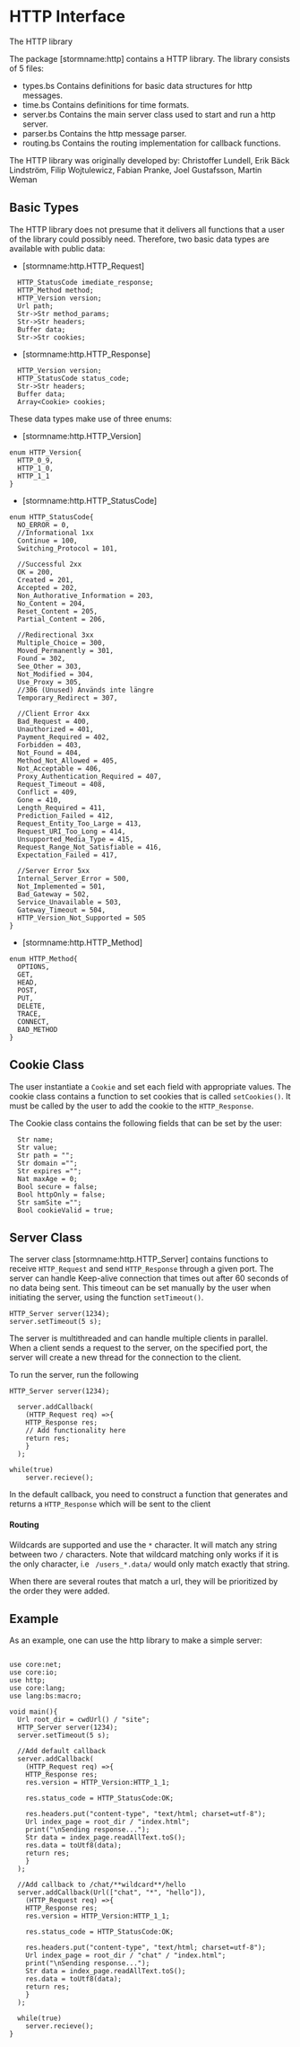 HTTP Interface
==================

The HTTP library 

The package [stormname:http] contains a HTTP library. The library consists of 5 files:

- types.bs
  Contains definitions for basic data structures for http messages.
- time.bs
  Contains definitions for time formats.
- server.bs
  Contains the main server class used to start and run a http server.
- parser.bs
  Contains the http message parser.
- routing.bs
  Contains the routing implementation for callback functions.

The HTTP library was originally developed by: Christoffer Lundell, Erik Bäck Lindström, Filip Wojtulewicz, Fabian Pranke, Joel Gustafsson, Martin Weman

Basic Types
-------------

The HTTP library does not presume that it delivers all functions that a user of the library could possibly need.
Therefore, two basic data types are available with public data:

- [stormname:http.HTTP_Request] 
```bs
  HTTP_StatusCode imediate_response;
  HTTP_Method method;
  HTTP_Version version;
  Url path;
  Str->Str method_params;
  Str->Str headers;
  Buffer data;
  Str->Str cookies;
```
- [stormname:http.HTTP_Response]
```bs
  HTTP_Version version;
  HTTP_StatusCode status_code;
  Str->Str headers;
  Buffer data;
  Array<Cookie> cookies;
```
These data types make use of three enums:
- [stormname:http.HTTP_Version]
```bs
enum HTTP_Version{
  HTTP_0_9,
  HTTP_1_0,
  HTTP_1_1
}
```
- [stormname:http.HTTP_StatusCode]
```bs
enum HTTP_StatusCode{
  NO_ERROR = 0,
  //Informational 1xx
  Continue = 100,
  Switching_Protocol = 101,
  
  //Successful 2xx
  OK = 200,
  Created = 201,
  Accepted = 202,
  Non_Authorative_Information = 203,
  No_Content = 204,
  Reset_Content = 205,
  Partial_Content = 206,
  
  //Redirectional 3xx
  Multiple_Choice = 300,
  Moved_Permanently = 301,
  Found = 302,
  See_Other = 303,
  Not_Modified = 304,
  Use_Proxy = 305,
  //306 (Unused) Används inte längre
  Temporary_Redirect = 307,
  
  //Client Error 4xx
  Bad_Request = 400,
  Unauthorized = 401,
  Payment_Required = 402,
  Forbidden = 403,
  Not_Found = 404,
  Method_Not_Allowed = 405,
  Not_Acceptable = 406,
  Proxy_Authentication_Required = 407,
  Request_Timeout = 408,
  Conflict = 409,
  Gone = 410,
  Length_Required = 411,
  Prediction_Failed = 412,
  Request_Entity_Too_Large = 413,
  Request_URI_Too_Long = 414,
  Unsupported_Media_Type = 415,
  Request_Range_Not_Satisfiable = 416,
  Expectation_Failed = 417,
  
  //Server Error 5xx
  Internal_Server_Error = 500,
  Not_Implemented = 501,
  Bad_Gateway = 502,
  Service_Unavailable = 503,
  Gateway_Timeout = 504,
  HTTP_Version_Not_Supported = 505
}
```
- [stormname:http.HTTP_Method]
```bs
enum HTTP_Method{
  OPTIONS,
  GET,
  HEAD,
  POST,
  PUT,
  DELETE,
  TRACE,
  CONNECT,
  BAD_METHOD
}
```


Cookie Class
-------------
The user instantiate a `Cookie` and set each field with appropriate values. The cookie class contains a function to set cookies that is called `setCookies()`. It must be called by the user to add the cookie to the `HTTP_Response`.

The Cookie class contains the following fields that can be set by the user:
```bs
  Str name;
  Str value;
  Str path = ""; 
  Str domain ="";
  Str expires ="";
  Nat maxAge = 0;
  Bool secure = false;
  Bool httpOnly = false;
  Str samSite ="";
  Bool cookieValid = true;
```

Server Class
-------------

The server class [stormname:http.HTTP_Server] contains functions to receive `HTTP_Request`
and send `HTTP_Response` through a given port. The server can handle Keep-alive connection that times out after 60 seconds of no data being sent. This timeout can be set manually by the user when initiating the server, using the function `setTimeout()`.
```bs
HTTP_Server server(1234);
server.setTimeout(5 s);
```
The server is multithreaded and can handle multiple clients in parallel. When a client sends a request to the server, on the specified port, the server will create a new thread for the connection to the client.

To run the server, run the following

```bs
HTTP_Server server(1234);

  server.addCallback(
    (HTTP_Request req) =>{
    HTTP_Response res;
    // Add functionality here
    return res;
    }
  );

while(true)
    server.recieve();
```

In the default callback, you need to construct a function that generates and returns a `HTTP_Response` which will be sent to the client

#### Routing

Wildcards are supported and use the `*` character. It will match any string between two `/` characters. Note that wildcard matching only works if it is the only character, i.e ``` /users_*.data/``` would only match exactly that string.

When there are several routes that match a url, they will be prioritized by the order they were added.
 

Example
-------

As an example, one can use the http library to make a simple server:

```bs

use core:net;
use core:io;
use http;
use core:lang;
use lang:bs:macro;

void main(){
  Url root_dir = cwdUrl() / "site";
  HTTP_Server server(1234);
  server.setTimeout(5 s);
  
  //Add default callback
  server.addCallback(
    (HTTP_Request req) =>{
    HTTP_Response res;
    res.version = HTTP_Version:HTTP_1_1;

    res.status_code = HTTP_StatusCode:OK;

    res.headers.put("content-type", "text/html; charset=utf-8");
    Url index_page = root_dir / "index.html";
    print("\nSending response...");
    Str data = index_page.readAllText.toS();
    res.data = toUtf8(data);
    return res;
    }
  );

  //Add callback to /chat/**wildcard**/hello
  server.addCallback(Url(["chat", "*", "hello"]),
    (HTTP_Request req) =>{
    HTTP_Response res;
    res.version = HTTP_Version:HTTP_1_1;

    res.status_code = HTTP_StatusCode:OK;

    res.headers.put("content-type", "text/html; charset=utf-8");
    Url index_page = root_dir / "chat" / "index.html";
    print("\nSending response...");
    Str data = index_page.readAllText.toS();
    res.data = toUtf8(data);
    return res;
    }
  );
  
  while(true)
    server.recieve();
}

```
